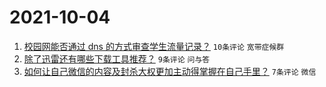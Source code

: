 # 2021-10-04

1. [校园网能否通过 dns 的方式审查学生流量记录？](https://www.v2ex.com/t/805825) `10条评论` `宽带症候群`
1. [除了迅雷还有哪些下载工具推荐？](https://www.v2ex.com/t/805824) `9条评论` `问与答`
1. [如何让自己微信的内容及封杀大权更加主动得掌握在自己手里？](https://www.v2ex.com/t/805822) `7条评论` `微信`
